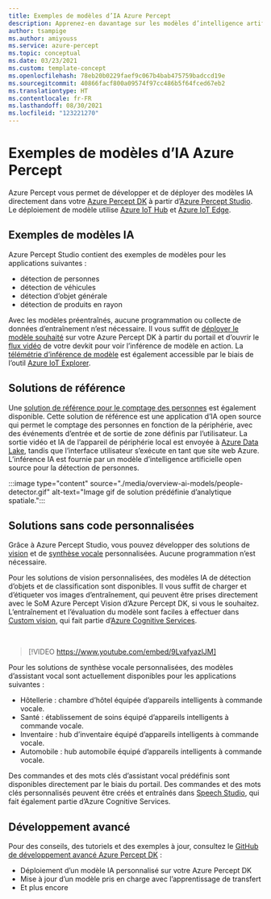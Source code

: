 ```yaml
---
title: Exemples de modèles d’IA Azure Percept
description: Apprenez-en davantage sur les modèles d’intelligence artificielle disponibles pour le prototypage et le déploiement.
author: tsampige
ms.author: amiyouss
ms.service: azure-percept
ms.topic: conceptual
ms.date: 03/23/2021
ms.custom: template-concept
ms.openlocfilehash: 78eb20b0229faef9c067b4bab475759badccd19e
ms.sourcegitcommit: 40866facf800a09574f97cc486b5f64fced67eb2
ms.translationtype: HT
ms.contentlocale: fr-FR
ms.lasthandoff: 08/30/2021
ms.locfileid: "123221270"
---
```

# <a name="azure-percept-sample-ai-models"></a>Exemples de modèles d’IA Azure Percept

Azure Percept vous permet de développer et de déployer des modèles IA directement dans votre [Azure Percept DK](./overview-azure-percept-dk.md) à partir d’[Azure Percept Studio](https://go.microsoft.com/fwlink/?linkid=2135819). Le déploiement de modèle utilise [Azure IoT Hub](https://azure.microsoft.com/services/iot-hub/) et [Azure IoT Edge](https://azure.microsoft.com/services/iot-edge/#iotedge-overview).

## <a name="sample-ai-models"></a>Exemples de modèles IA

Azure Percept Studio contient des exemples de modèles pour les applications suivantes :

- détection de personnes
- détection de véhicules
- détection d’objet générale
- détection de produits en rayon

Avec les modèles préentraînés, aucune programmation ou collecte de données d’entraînement n’est nécessaire. Il vous suffit de [déployer le modèle souhaité](./how-to-deploy-model.md) sur votre Azure Percept DK à partir du portail et d’ouvrir le [flux vidéo](./how-to-view-video-stream.md) de votre devkit pour voir l’inférence de modèle en action. La [télémétrie d’inférence de modèle](./how-to-view-telemetry.md) est également accessible par le biais de l’outil [Azure IoT Explorer](https://github.com/Azure/azure-iot-explorer/releases).

## <a name="reference-solutions"></a>Solutions de référence

Une [solution de référence pour le comptage des personnes](https://github.com/microsoft/Azure-Percept-Reference-Solutions/tree/main/people-detection-app) est également disponible. Cette solution de référence est une application d’IA open source qui permet le comptage des personnes en fonction de la périphérie, avec des événements d’entrée et de sortie de zone définis par l’utilisateur. La sortie vidéo et IA de l’appareil de périphérie local est envoyée à [Azure Data Lake](https://azure.microsoft.com/solutions/data-lake/), tandis que l’interface utilisateur s’exécute en tant que site web Azure. L’inférence IA est fournie par un modèle d’intelligence artificielle open source pour la détection de personnes.

:::image type="content" source="./media/overview-ai-models/people-detector.gif" alt-text="Image gif de solution prédéfinie d’analytique spatiale.":::

## <a name="custom-no-code-solutions"></a>Solutions sans code personnalisées

Grâce à Azure Percept Studio, vous pouvez développer des solutions de [vision](./tutorial-nocode-vision.md) et de [synthèse vocale](./tutorial-no-code-speech.md) personnalisées. Aucune programmation n’est nécessaire.

Pour les solutions de vision personnalisées, des modèles IA de détection d’objets et de classification sont disponibles. Il vous suffit de charger et d’étiqueter vos images d’entraînement, qui peuvent être prises directement avec le SoM Azure Percept Vision d’Azure Percept DK, si vous le souhaitez. L’entraînement et l’évaluation du modèle sont faciles à effectuer dans [Custom vision](https://www.customvision.ai/), qui fait partie d’[Azure Cognitive Services](https://azure.microsoft.com/services/cognitive-services/#overview).

</br>

> [!VIDEO https://www.youtube.com/embed/9LvafyazlJM]

Pour les solutions de synthèse vocale personnalisées, des modèles d’assistant vocal sont actuellement disponibles pour les applications suivantes :

- Hôtellerie : chambre d’hôtel équipée d’appareils intelligents à commande vocale.
- Santé : établissement de soins équipé d’appareils intelligents à commande vocale.
- Inventaire : hub d’inventaire équipé d’appareils intelligents à commande vocale.
- Automobile : hub automobile équipé d’appareils intelligents à commande vocale.

Des commandes et des mots clés d’assistant vocal prédéfinis sont disponibles directement par le biais du portail. Des commandes et des mots clés personnalisés peuvent être créés et entraînés dans [Speech Studio](https://speech.microsoft.com/), qui fait également partie d’Azure Cognitive Services.

## <a name="advanced-development"></a>Développement avancé

Pour des conseils, des tutoriels et des exemples à jour, consultez le [GitHub de développement avancé Azure Percept DK](https://github.com/microsoft/azure-percept-advanced-development) :

- Déploiement d’un modèle IA personnalisé sur votre Azure Percept DK
- Mise à jour d’un modèle pris en charge avec l’apprentissage de transfert
- Et plus encore
